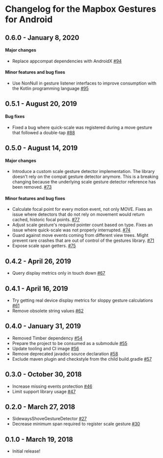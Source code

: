 # Changelog for the Mapbox Gestures for Android

## 0.6.0 - January 8, 2020
#### Major changes
 - Replace appcompat dependencies with AndroidX [#94](https://github.com/mapbox/mapbox-gestures-android/pull/94)

#### Minor features and bug fixes
 - Use NonNull in gesture listener interfaces to improve consumption with the Kotlin programming language [#95](https://github.com/mapbox/mapbox-gestures-android/pull/95)

## 0.5.1 - August 20, 2019
#### Bug fixes
- Fixed a bug where quick-scale was registered during a move gesture that followed a double-tap [#88](https://github.com/mapbox/mapbox-gestures-android/pull/88)

## 0.5.0 - August 14, 2019
#### Major changes
- Introduce a custom scale gesture detector implementation. The library doesn't rely on the compat gesture detector anymore. This is a breaking changing because the underlying scale gesture detector reference has been removed. [#73](https://github.com/mapbox/mapbox-gestures-android/pull/73)

#### Minor features and bug fixes
- Calculate focal point for every motion event, not only MOVE. Fixes an issue where detectors that do not rely on movement would return cached, historic focal points. [#77](https://github.com/mapbox/mapbox-gestures-android/pull/77)
- Adjust scale gesture's required pointer count based on type. Fixes an issue where quick-scale was not properly interrupted. [#74](https://github.com/mapbox/mapbox-gestures-android/pull/74)
- Guard against move events coming from different view trees. Might prevent rare crashes that are out of control of the gestures library. [#71](https://github.com/mapbox/mapbox-gestures-android/pull/71)
- Expose scale span getters. [#75](https://github.com/mapbox/mapbox-gestures-android/pull/75)

## 0.4.2 - April 26, 2019
 - Query display metrics only in touch down [#67](https://github.com/mapbox/mapbox-gestures-android/pull/67)

## 0.4.1 - April 16, 2019
 - Try getting real device display metrics for sloppy gesture calculations [#61](https://github.com/mapbox/mapbox-gestures-android/pull/61)
 - Remove obsolete string values [#62](https://github.com/mapbox/mapbox-gestures-android/pull/62)

## 0.4.0 - January 31, 2019
 - Removed Timber dependency [#54](https://github.com/mapbox/mapbox-gestures-android/pull/54)
 - Prepare the project to be consumed as a submodule [#55](https://github.com/mapbox/mapbox-gestures-android/pull/55)
 - Update tooling and CI image [#56](https://github.com/mapbox/mapbox-gestures-android/pull/56)
 - Remove deprecated javadoc source declaration [#58](https://github.com/mapbox/mapbox-gestures-android/pull/58)
 - Exclude maven plugin and checkstyle from the child build.gradle [#57](https://github.com/mapbox/mapbox-gestures-android/pull/57)

## 0.3.0 - October 30, 2018
 - Increase missing events protection [#46](https://github.com/mapbox/mapbox-gestures-android/pull/46)
 - Limit support library usage [#47](https://github.com/mapbox/mapbox-gestures-android/pull/47)

## 0.2.0 - March 27, 2018
 - SidewaysShoveGestureDetector [#27](https://github.com/mapbox/mapbox-gestures-android/pull/27)
 - Decrease minimum span required to register scale gesture [#30](https://github.com/mapbox/mapbox-gestures-android/pull/30)

## 0.1.0 - March 19, 2018
 - Initial release!